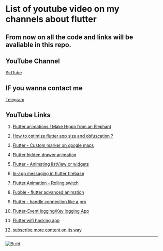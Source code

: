 # List of youtube video on my channels about flutter

## From now on all the code and links will be avaliable in this repo. 

## YouTube Channel

[SidTube](https://www.youtube.com/c/Sidtube)

## IF you wanna contact me

[Telegram](https://t.me/cimplesid)

## YouTube Links


1.  [Flutter animations ! Make Hippo from an Elephant](https://www.youtube.com/watch?v=FO7OetAgewE)

2.  [How to optimize flutter app size and obfuscation ?](https://www.youtube.com/watch?v=44skNHsDLGU)

3.  [Flutter - Custom marker on google maps](https://www.youtube.com/watch?v=N1_5Y1jxzF0)

4.  [Flutter hidden drawer animation ](https://www.youtube.com/watch?v=HQnY-RnpRbs)

5.  [Flutter - Animating listView or widgets](https://www.youtube.com/watch?v=q1mT2Ou_qt0)

6. [In-app messaging in flutter firebase](https://www.youtube.com/watch?v=BwXmKuaZ45c)

7. [Flutter Animation - Rolling switch](https://www.youtube.com/watch?v=iJlGzsmHkW4)

8. [Fubble - flutter advanced animation](https://www.youtube.com/watch?v=kwtu2Wf1fO8)

9. [Flutter - handle connection like a pro](https://www.youtube.com/c/Sidtube)

10. [Flutter-Event logging/Key logging App](https://www.youtube.com/watch?v=PalIKmi5IM0) 

11. [Flutter wifi hacking app](https://youtu.be/IyoMSig2bcI)

12. [subscribe more content on its way](https://www.youtube.com/c/Sidtube)

<hr>

[![Build](https://www.seekpng.com/png/full/17-174425_support-me-on-patreon-celestia-bjd-base-small.png)](https://www.patreon.com/cimplesid) 










